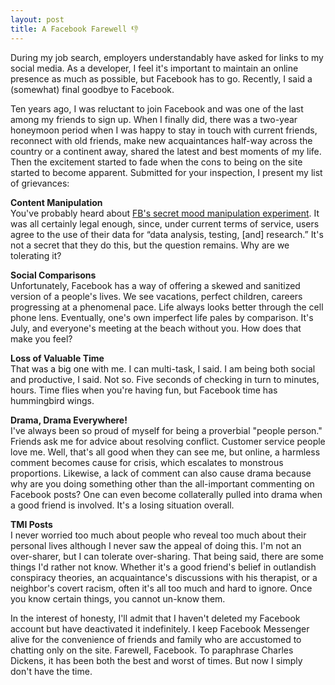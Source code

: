 ```yaml
---
layout: post
title: A Facebook Farewell 👎
---
```


During my job search, employers understandably have asked for links to my social media.  As a developer, I feel it's important to maintain an online presence as much as possible, but Facebook has to go. Recently, I said a (somewhat) final goodbye to Facebook. 

Ten years ago, I was reluctant to join Facebook and was one of the last among my friends to sign up. When I finally did, there was a two-year honeymoon period when I was happy to stay in touch with current friends, reconnect with old friends, make new acquaintances half-way across the country or a continent away, shared the latest and best moments of my life. Then the excitement started to fade when the cons to being on the site started to become apparent.  Submitted for your inspection, I present my list of grievances:

**Content Manipulation**<br>
 You've probably heard about [FB's secret mood manipulation experiment](https://www.theatlantic.com/technology/archive/2014/06/everything-we-know-about-facebooks-secret-mood-manipulation-experiment/373648/). It was all certainly legal enough, since, under current terms of service, users agree to the use of their data for “data analysis, testing, [and] research.”  It's not a secret that they do this, but the question remains. Why are we tolerating it?

**Social Comparisons**<br>
 Unfortunately, Facebook has a way of offering a skewed and sanitized version of a people's lives. We see vacations, perfect children, careers progressing at a phenomenal pace.  Life always looks better through the cell phone lens. Eventually, one's own imperfect life pales by comparison.  It's July, and everyone's meeting at the beach without you. How does that make you feel?
 
**Loss of Valuable Time**<br>
 That was a big one with me. I can multi-task, I said. I am being both social and productive, I said. Not so. Five seconds of checking in turn to minutes, hours. Time flies when you're having fun, but Facebook time has hummingbird wings. 
 
**Drama, Drama Everywhere!**<br>
 I've always been so proud of myself for being a proverbial "people person." Friends ask me for advice about resolving conflict. Customer service people love me. Well, that's all good when they can see me, but online, a harmless comment becomes cause for crisis, which escalates to monstrous proportions.  Likewise, a lack of comment can also cause drama because why are you doing something other than the all-important commenting on Facebook posts? One can even become collaterally pulled into drama when a good friend is involved. It's a losing situation overall.
 
**TMI Posts**<br>
 I never worried too much about people who reveal too much about their personal lives although I never saw the appeal of doing this. I'm not an over-sharer, but I can tolerate over-sharing.  That being said, there are some things I'd rather not know.  Whether it's a good friend's belief in outlandish conspiracy theories, an acquaintance's discussions with his therapist, or a neighbor's covert racism, often it's all too much and hard to ignore. Once you know certain things, you cannot un-know them.  
 
In the interest of honesty, I'll admit that I haven't deleted my Facebook account but have deactivated it indefinitely. I keep Facebook Messenger alive for the convenience of friends and family who are accustomed to chatting only on the site. 
Farewell, Facebook. To paraphrase Charles Dickens, it has been both the best and worst of times. But now I simply don't have the time.

